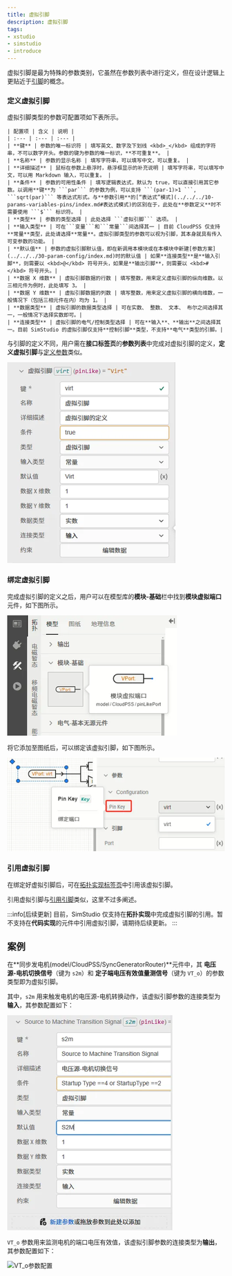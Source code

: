 ```yaml
---
title: 虚拟引脚
description: 虚拟引脚
tags:
- xstudio
- simstudio
- introduce
---
```


虚拟引脚是最为特殊的参数类别，它虽然在参数列表中进行定义，但在设计逻辑上更贴近于[引脚](../../20-define-module-pin-list/index.md)的概念。

### 定义虚拟引脚

虚拟引脚类型的参数可配置项如下表所示。

    | 配置项 | 含义 | 说明 |
    | :--- | :--- | :--- | 
    | **键** | 参数的唯一标识符 | 填写英文、数字及下划线 <kbd>_</kbd> 组成的字符串，不可以数字开头。参数的键为参数的唯一标识，**不可重复**。 | 
    | **名称** | 参数的显示名称 | 填写字符串，可以填写中文，可以重复。 | 
    | **详细描述** | 鼠标在参数上悬浮时，悬浮框显示的补充说明 | 填写字符串，可以填写中文，可以用 Markdown 输入，可以重复。 |
    | **条件** | 参数的可用性条件 | 填写逻辑表达式，默认为 true，可以直接引用其它参数。以调用**键**为 ```par``` 的参数为例，可以支持 ```(par-1)>1 ```, ```sqrt(par)``` 等表达式形式。与**参数引用**的[“表达式”模式](../../../10-params-variables-pins/index.md#表达式模式)的区别在于，此处在**参数定义**时不需要使用 ```$``` 标识符。 |
    | **类型** | 参数的类型选择 | 此处选择 ```虚拟引脚``` 选项。 |
    | **输入类型** | 可在```变量```和```常量```间选择其一 | 目前 CloudPSS 仅支持**常量**类型，此处请选择**常量**。虚拟引脚类型的参数可以视为引脚，其本身就具有传入可变参数的功能。 |
    | **默认值** | 参数的虚拟引脚默认值，即在新调用本模块或在本模块中新建[参数方案](../../../30-param-config/index.md)时的默认值 | 如果**连接类型**是**输入引脚**，则需要以 <kbd>@</kbd> 符号开头，如果是**输出引脚**，则需要以 <kbd>#</kbd> 符号开头。|
    | **数据 X 维数** | 虚拟引脚数据的行数 | 填写整数，用来定义虚拟引脚的纵向维数。以三相元件为例时，此处填写 3。 |
    | **数据 Y 维数** | 虚拟引脚数据的列数 | 填写整数，用来定义虚拟引脚的横向维数，一般情况下（包括三相元件在内）均为 1。 |
    | **数据类型** | 虚拟引脚的数据类型选择 | 可在实数、 整数、 文本、 布尔之间选择其一，一般情况下选择实数即可。|
    | **连接类型** | 虚拟引脚的电气/控制类型选择 | 可在**输入**、**输出**之间选择其一。目前 SimStudio 的虚拟引脚仅支持**控制引脚**类型，不支持**电气**类型的引脚。|

与引脚的定义不同，用户需在**接口标签页**的**参数列表**中完成对虚拟引脚的定义，**定义虚拟引脚**与[定义参数](../../../../50-modeling/10-params-variables-pins/index.md)类似。

![虚拟引脚的定义](define-virpin.png)

### 绑定虚拟引脚

完成虚拟引脚的定义之后，用户可以在模型库的**模块-基础**栏中找到**模块虚拟端口**元件，如下图所示。

![模块虚拟端口](image.png)

将它添加至图纸后，可以绑定该虚拟引脚，如下图所示。

![绑定虚拟引脚](image-1.png)


### 引用虚拟引脚

在绑定好虚拟引脚后，可在[拓扑实现标签页](../../../../40-workbench/20-function-zone/30-design-tab/index.md)中引用该虚拟引脚。

引用虚拟引脚与[引用引脚](../../20-define-module-pin-list/index.md#拓扑实现)类似，这里不过多阐述。

:::info[后续更新]
目前，SimStudio 仅支持在**拓扑实现**中完成虚拟引脚的引用。暂不支持在**代码实现**的元件中引用虚拟引脚，请期待后续更新。
:::



## 案例

在**同步发电机(model/CloudPSS/SyncGeneratorRouter)**元件中，其 **电压源-电机切换信号**（键为 ```s2m```）和 **定子端电压有效值量测信号**（键为 ```VT_o```）的参数类型即为虚拟引脚。

其中，```s2m``` 用来触发电机的电压源-电机转换动作，该虚拟引脚参数的连接类型为**输入**，其参数配置如下：

![s2m参数配置](image-2.png)

```VT_o``` 参数用来监测电机的端口电压有效值，该虚拟引脚参数的连接类型为**输出**，其参数配置如下：

![VT_o参数配置](image-3.png)
